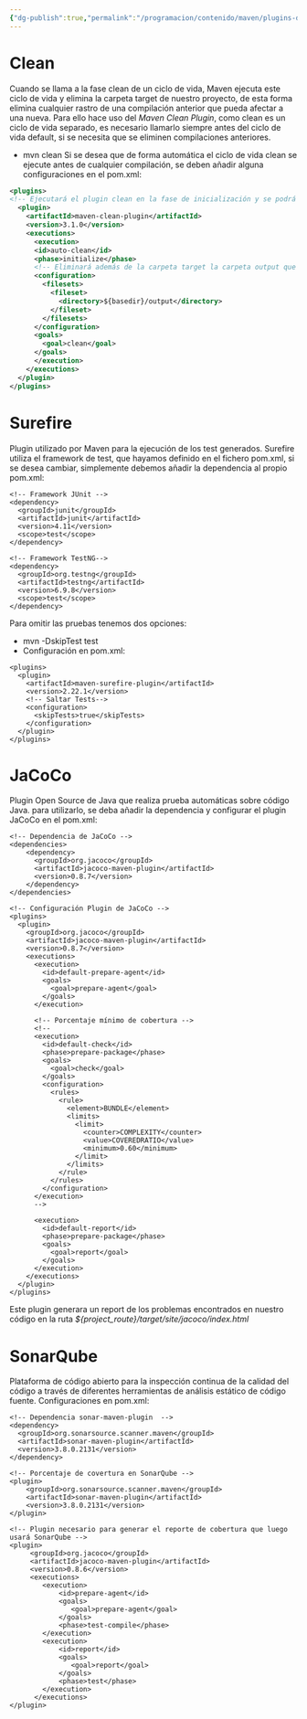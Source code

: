 ```yaml
---
{"dg-publish":true,"permalink":"/programacion/contenido/maven/plugins-de-maven/"}
---
```


# Clean
Cuando se llama a la fase clean de un ciclo de vida, Maven ejecuta este ciclo de vida y elimina la carpeta target de nuestro proyecto, de esta forma elimina cualquier rastro de una compilación anterior que pueda afectar a una nueva. Para ello hace uso del *Maven Clean Plugin*, como clean es un ciclo de vida separado, es necesario llamarlo siempre antes del ciclo de vida default, si se necesita que se eliminen compilaciones anteriores.
- mvn clean
Si se desea que de forma automática el ciclo de vida clean se ejecute antes de cualquier compilación, se deben añadir alguna configuraciones en el pom.xml:
```xml
<plugins>
<!-- Ejecutará el plugin clean en la fase de inicialización y se podrá identificar con el id auto-clean -->
  <plugin>
	<artifactId>maven-clean-plugin</artifactId>
	<version>3.1.0</version>
	<executions>
	  <execution>
	  <id>auto-clean</id>
	  <phase>initialize</phase>
	  <!-- Eliminará además de la carpeta target la carpeta output que se encuentra en la raíz del proyecto -->
	  <configuration>
		<filesets>
		  <fileset>
			<directory>${basedir}/output</directory>
		  </fileset>
		</filesets>
	  </configuration>
	  <goals>
		<goal>clean</goal>
	  </goals>
	  </execution>
	</executions>
  </plugin>
</plugins>
```

# Surefire
Plugin utilizado por Maven para la ejecución de los test generados. Surefire utiliza el framework de test, que hayamos definido en el fichero pom.xml, si se desea cambiar, simplemente debemos añadir la dependencia al propio pom.xml:
```
<!-- Framework JUnit -->
<dependency>
  <groupId>junit</groupId>
  <artifactId>junit</artifactId>
  <version>4.11</version>
  <scope>test</scope>
</dependency>

<!-- Framework TestNG-->
<dependency>
  <groupId>org.testng</groupId>
  <artifactId>testng</artifactId>
  <version>6.9.8</version>
  <scope>test</scope>
</dependency>
```

Para omitir las pruebas tenemos dos opciones:
- mvn -DskipTest test
- Configuración en pom.xml:
```
<plugins>
  <plugin>
	<artifactId>maven-surefire-plugin</artifactId>
	<version>2.22.1</version>
	<!-- Saltar Tests-->
	<configuration>
	  <skipTests>true</skipTests>
	</configuration>
  </plugin>
</plugins>  
```
# JaCoCo
Plugin Open Source de Java que realiza prueba automáticas sobre código Java. para utilizarlo, se deba añadir la dependencia y configurar el plugin JaCoCo en el pom.xml:
```
<!-- Dependencia de JaCoCo -->
<dependencies>
	<dependency>
	  <groupId>org.jacoco</groupId>
	  <artifactId>jacoco-maven-plugin</artifactId>
	  <version>0.8.7</version>
	</dependency>
</dependencies>

<!-- Configuración Plugin de JaCoCo -->
<plugins>
  <plugin>
	<groupId>org.jacoco</groupId>
	<artifactId>jacoco-maven-plugin</artifactId>
	<version>0.8.7</version>
	<executions>
	  <execution>
		<id>default-prepare-agent</id>
		<goals>
		  <goal>prepare-agent</goal>
		</goals>
	  </execution>

	  <!-- Porcentaje mínimo de cobertura -->
	  <!--
	  <execution>
		<id>default-check</id>
		<phase>prepare-package</phase>
		<goals>
		  <goal>check</goal>
		</goals>
		<configuration>
		  <rules>
			<rule>
			  <element>BUNDLE</element>
			  <limits>
				<limit>
				  <counter>COMPLEXITY</counter>
				  <value>COVEREDRATIO</value>
				  <minimum>0.60</minimum>
				</limit>
			  </limits>
			</rule>
		  </rules>
		</configuration>
	  </execution>
	  -->

	  <execution>
		<id>default-report</id>
		<phase>prepare-package</phase>
		<goals>
		  <goal>report</goal>
		</goals>
	  </execution>
	</executions>
  </plugin>
</plugins>
```

Este plugin generara un report de los problemas encontrados en nuestro código en la ruta *${project_route}/target/site/jacoco/index.html*
# SonarQube
Plataforma de código abierto para la inspección continua de la calidad del código a través de diferentes herramientas de análisis estático de código fuente.
Configuraciones en pom.xml:
```
<!-- Dependencia sonar-maven-plugin  -->
<dependency>
  <groupId>org.sonarsource.scanner.maven</groupId>
  <artifactId>sonar-maven-plugin</artifactId>
  <version>3.8.0.2131</version>
</dependency>

<!-- Porcentaje de covertura en SonarQube -->  
<plugin>
	<groupId>org.sonarsource.scanner.maven</groupId>
	<artifactId>sonar-maven-plugin</artifactId>
	<version>3.8.0.2131</version>
</plugin>

<!-- Plugin necesario para generar el reporte de cobertura que luego usará SonarQube -->
<plugin>
	 <groupId>org.jacoco</groupId>
	 <artifactId>jacoco-maven-plugin</artifactId>
	 <version>0.8.6</version>
	 <executions>
		<execution>
			<id>prepare-agent</id>
			<goals>
			   <goal>prepare-agent</goal>
			</goals>
			<phase>test-compile</phase>
		</execution>
		<execution>
			<id>report</id>
			<goals>
			   <goal>report</goal>
			</goals>
			<phase>test</phase>
		</execution>
	  </executions>
</plugin>
```